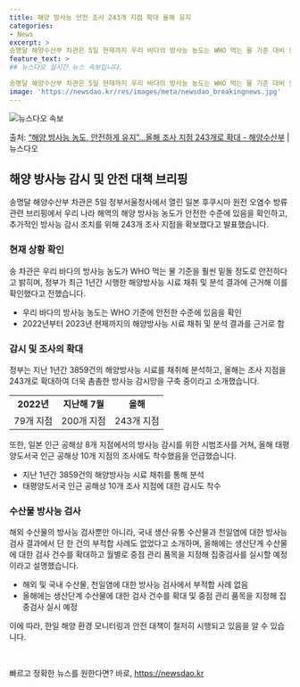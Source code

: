 ```yaml
---
title: 해양 방사능 안전 조사 243개 지점 확대 올해 유지
categories:
- News
excerpt: >
송명달 해양수산부 차관은 5일 현재까지 우리 바다의 방사능 농도는 WHO 먹는 물 기준 대비 훨씬 낮은 수준…
feature_text: >
## 뉴스다오 실시간 뉴스 속보입니다.

송명달 해양수산부 차관은 5일 현재까지 우리 바다의 방사능 농도는 WHO 먹는 물 기준 대비 훨씬 낮은 수준…
image: 'https://newsdao.kr/res/images/meta/newsdao_breakingnews.jpg'
---
```


![뉴스다오 속보](https://newsdao.kr/res/images/meta/newsdao_breakingnews.jpg)

<p>출처: <a href="https://newsdao.kr/2929" rel="dofollow">“해양 방사능 농도, 안전하게 유지”…올해 조사 지점 243개로 확대 - 해양수산부</a> | 뉴스다오</p>

<h2 data-ke-size="size26">해양 방사능 감시 및 안전 대책 브리핑</h2>

<p data-ke-size="size16">송명달 해양수산부 차관은 5일 정부서울청사에서 열린 일본 후쿠시마 원전 오염수 방류 관련 브리핑에서 우리 나라 해역의 해양 방사능 농도가 안전한 수준에 있음을 확인하고, 추가적인 방사능 감시 조치를 위해 243개 조사 지점을 확보했다고 발표했습니다.</p>

<h3>현재 상황 확인</h3>
<p data-ke-size="size16">송 차관은 우리 바다의 방사능 농도가 WHO 먹는 물 기준을 훨씬 밑돌 정도로 안전하다고 밝히며, 정부가 최근 1년간 시행한 해양방사능 시료 채취 및 분석 결과에 근거해 이를 확인했다고 전했습니다.</p>
<ul>
  <li>우리 바다의 방사능 농도는 WHO 기준에 안전한 수준에 있음을 확인</li>
  <li>2022년부터 2023년 현재까지의 해양방사능 시료 채취 및 분석 결과를 근거로 함</li>
</ul>

<h3>감시 및 조사의 확대</h3>
<p data-ke-size="size16">정부는 지난 1년간 3859건의 해양방사능 시료를 채취해 분석하고, 올해는 조사 지점을 243개로 확대하여 더욱 촘촘한 방사능 감시망을 구축 중이라고 소개했습니다.</p>
<table>
  <tr>
    <td style="text-align: center; height: 17px;"><b>2022년</b></td>
    <td style="text-align: center; height: 17px;"><b>지난해 7월</b></td>
    <td style="text-align: center; height: 17px;"><b>올해</b></td>
  </tr>
  <tr>
    <td style="text-align: center; height: 17px;">79개 지점</td>
    <td style="text-align: center; height: 17px;">200개 지점</td>
    <td style="text-align: center; height: 17px;">243개 지점</td>
  </tr>
</table>
<p data-ke-size="size16">또한, 일본 인근 공해상 8개 지점에서의 방사능 감시를 위한 시범조사를 거쳐, 올해 태평양도서국 인근 공해상 10개 지점의 조사에도 착수했음을 언급했습니다.</p>
<ul>
  <li>지난 1년간 3859건의 해양방사능 시료 채취를 통해 분석</li>
  <li>태평양도서국 인근 공해상 10개 조사 지점에 대한 감시도 착수</li>
</ul>

<h3>수산물 방사능 검사</h3>
<p data-ke-size="size16">해외 수산물의 방사능 검사뿐만 아니라, 국내 생산·유통 수산물과 천일염에 대한 방사능 검사 결과에서 단 한 건의 부적합 사례도 없었다고 소개하며, 올해에는 생산단계 수산물에 대한 검사 건수를 확대하고 월별로 중점 관리 품목을 지정해 집중검사를 실시할 예정이라고 설명했습니다.</p>
<ul>
  <li>해외 및 국내 수산물, 천일염에 대한 방사능 검사에서 부적합 사례 없음</li>
  <li>올해에는 생산단계 수산물에 대한 검사 건수를 확대 및 중점 관리 품목을 지정해 집중검사 실시 예정</li>
</ul>

<p data-ke-size="size16">이에 따라, 한일 해양 환경 모니터링과 안전 대책이 철저히 시행되고 있음을 알 수 있습니다.</p>

<p data-ke-size="size16">&nbsp;</p> 

빠르고 정확한 뉴스를 원한다면? 바로, <a href="https://newsdao.kr" rel="dofollow">https://newsdao.kr</a>


    
